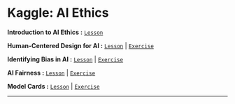 # Kaggle: AI Ethics

**Introduction to AI Ethics :**
[`Lesson`](https://github.com/abphilip-resources/DT-ML-1/blob/master/AI%20Ethics/A1.ipynb)

**Human-Centered Design for AI :**
[`Lesson`](https://github.com/abphilip-resources/DT-ML-1/blob/master/AI%20Ethics/A2.ipynb) | [`Exercise`](https://github.com/abphilip-resources/DT-ML-1/blob/master/AI%20Ethics/E1.ipynb)

**Identifying Bias in AI :**
[`Lesson`](https://github.com/abphilip-resources/DT-ML-1/blob/master/AI%20Ethics/A3.ipynb) | [`Exercise`](https://github.com/abphilip-resources/DT-ML-1/blob/master/AI%20Ethics/E2.ipynb)

**AI Fairness :**
[`Lesson`](https://github.com/abphilip-resources/DT-ML-1/blob/master/AI%20Ethics/A4.ipynb) | [`Exercise`](https://github.com/abphilip-resources/DT-ML-1/blob/master/AI%20Ethics/E3.ipynb)

**Model Cards :**
[`Lesson`](https://github.com/abphilip-resources/DT-ML-1/blob/master/AI%20Ethics/A5.ipynb) | [`Exercise`](https://github.com/abphilip-resources/DT-ML-1/blob/master/AI%20Ethics/E4.ipynb)

---